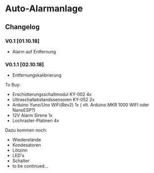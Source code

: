# Auto-Alarmanlage <br/>
## Changelog <br/>
### V0.1 [01.10.18] <br/>
* Alarm auf Entfernung <br/>
### V0.1.1 [02.10.18] <br/>
* Entfernungskalibrierung <br/>


To Buy: <br/>
- Erschütterungsschaltmodul KY-002 4x <br/>
- Ultraschallabstandssensoren KY-052 2x <br/>
- Arduino Yuno/Uno WiFi(Rev2) 1x ( vlt. Arduino MKR 1000 WIFI oder NanoESP?) <br/>
- 12V Alarm Sirene 1x <br/>
- Lochraster-Platinen 4x <br/>
       
Dazu kommen noch: <br/>
- Wiederstände <br/>
- Kondesatoren <br/>
- Lötzinn <br/>
- LED's <br/>
- Schalter <br/>
- to be continued... <br/>
